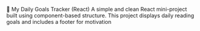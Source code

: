 
📘 My Daily Goals Tracker (React)
A simple and clean React mini-project built using component-based structure.
This project displays daily reading goals and includes a footer for motivation
